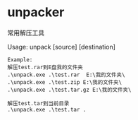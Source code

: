 # unpacker
常用解压工具


Usage: unpack [source] [destination]

```
Example:
解压test.rar到E盘我的文件夹
.\unpack.exe .\test.rar  E:\我的文件夹\
.\unpack.exe .\test.zip E:\我的文件夹\
.\unpack.exe .\test.tar.gz E:\我的文件夹\

解压test.tar到当前目录
.\unpack.exe .\test.tar .
```